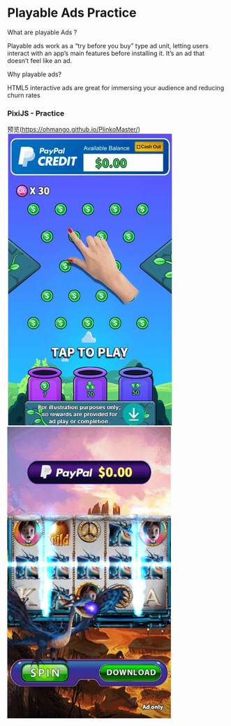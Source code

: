 # Playable Ads Practice

What are playable Ads ?

Playable ads work as a “try before you buy” type ad unit, letting users interact with an app’s main features before installing it. It’s an ad that doesn’t feel like an ad.

Why playable ads?

HTML5 interactive ads are great for immersing your audience and reducing churn rates


### PixiJS - Practice <br/>

预览(https://ohmango.github.io/PlinkoMaster/)
[![alt](PlinkoMaster/demo.jpg)](https://ohmango.github.io/PlinkoMaster/)
[![alt](SpinforCash/IceDragon/demo.jpg)](https://ohmango.github.io/SpinforCash/IceDragon/)

